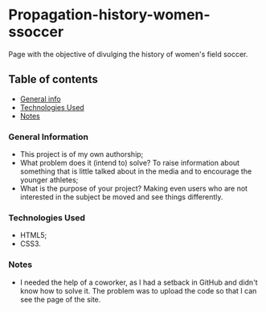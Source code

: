 # Propagation-history-women-ssoccer

Page with the objective of divulging the history of women's field soccer.

## Table of contents 

- [General info](#General-Information)
- [Technologies Used](#Technologies-Used)
- [Notes](#notes)

### General Information

- This project is of my own authorship;
- What problem does it (intend to) solve? To raise information about something that is little talked about in the media and to encourage the younger athletes;
- What is the purpose of your project? Making even users who are not interested in the subject be moved and see things differently.

### Technologies Used

- HTML5;
- CSS3.

### Notes

- I needed the help of a coworker, as I had a setback in GitHub and didn't know how to solve it. The problem was to upload the code so that I can see the page of the site. 
